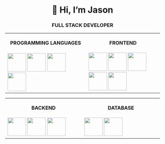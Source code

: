 <h1 align="center">👋 Hi, I’m Jason</h1>
<h3 align="center">FULL STACK DEVELOPER</h3>

<table>
  <tr>
    <th align="center">
      <img width="441" height="1" />
      <p>PROGRAMMING LANGUAGES</p>
    </th>
    <th align="center">
      <img width="441" height="1" />
      <p>FRONTEND</p>
    </th>
  </tr>
  <tr>
    <td>
      <div>
        <img height="60" src="https://raw.githubusercontent.com/jasonlerit/jasonlerit/main/stack/language/javascript.svg" />
        <img height="60" src="https://raw.githubusercontent.com/jasonlerit/jasonlerit/main/stack/language/typescript.svg" />
        <img height="60" src="https://raw.githubusercontent.com/jasonlerit/jasonlerit/main/stack/language/dart.svg" />
        <img height="60" src="https://raw.githubusercontent.com/jasonlerit/jasonlerit/main/stack/language/php.svg" />
      </div>
    </td>
    <td>
      <div>
        <img height="60" src="https://raw.githubusercontent.com/jasonlerit/jasonlerit/main/stack/frontend/reactjs.svg" />
        <img height="60" src="https://raw.githubusercontent.com/jasonlerit/jasonlerit/main/stack/frontend/nextjs.svg" />
        <img height="60" src="https://raw.githubusercontent.com/jasonlerit/jasonlerit/main/stack/frontend/tailwindcss.svg" />
        <img height="60" src="https://raw.githubusercontent.com/jasonlerit/jasonlerit/main/stack/frontend/redux.svg" />
        <img height="60" src="https://raw.githubusercontent.com/jasonlerit/jasonlerit/main/stack/frontend/flutter.svg" />
      </div>
    </td>
  </tr>
</table>

<table>
  <tr>
    <th align="center">
      <img width="441" height="1" />
      <p>BACKEND</p>
    </th>
    <th align="center">
      <img width="441" height="1" />
      <p>DATABASE</p>
    </th>
  </tr>
  <tr>
    <td>
      <div>
        <img height="60" src="https://raw.githubusercontent.com/jasonlerit/jasonlerit/main/stack/backend/express.svg">
        <img height="60" src="https://raw.githubusercontent.com/jasonlerit/jasonlerit/main/stack/backend/nodejs.svg">
        <img height="60" src="https://raw.githubusercontent.com/jasonlerit/jasonlerit/main/stack/backend/laravel.png">
      </div>
    </td>
    <td>
      <div>
      <img height="60" src="https://raw.githubusercontent.com/jasonlerit/jasonlerit/main/stack/database/mysql.svg">
      <img height="60" src="https://raw.githubusercontent.com/jasonlerit/jasonlerit/main/stack/database/mongodb.png">
      </div>
    </td>
  </tr>
</table>
